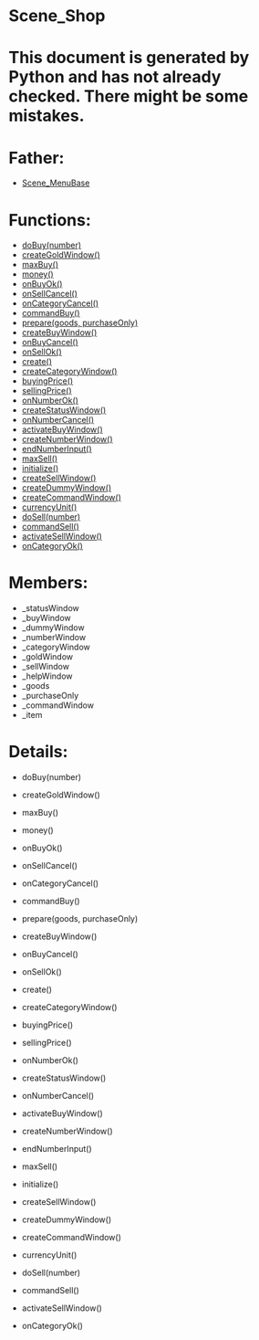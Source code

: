 Scene_Shop
===

# This document is generated by Python and has not already checked. There might be some mistakes.

# Father:
* [Scene_MenuBase](Scene_MenuBase.md)


# Functions:
* [doBuy(number)](#doBuy)
* [createGoldWindow()](#createGoldWindow)
* [maxBuy()](#maxBuy)
* [money()](#money)
* [onBuyOk()](#onBuyOk)
* [onSellCancel()](#onSellCancel)
* [onCategoryCancel()](#onCategoryCancel)
* [commandBuy()](#commandBuy)
* [prepare(goods, purchaseOnly)](#prepare)
* [createBuyWindow()](#createBuyWindow)
* [onBuyCancel()](#onBuyCancel)
* [onSellOk()](#onSellOk)
* [create()](#create)
* [createCategoryWindow()](#createCategoryWindow)
* [buyingPrice()](#buyingPrice)
* [sellingPrice()](#sellingPrice)
* [onNumberOk()](#onNumberOk)
* [createStatusWindow()](#createStatusWindow)
* [onNumberCancel()](#onNumberCancel)
* [activateBuyWindow()](#activateBuyWindow)
* [createNumberWindow()](#createNumberWindow)
* [endNumberInput()](#endNumberInput)
* [maxSell()](#maxSell)
* [initialize()](#initialize)
* [createSellWindow()](#createSellWindow)
* [createDummyWindow()](#createDummyWindow)
* [createCommandWindow()](#createCommandWindow)
* [currencyUnit()](#currencyUnit)
* [doSell(number)](#doSell)
* [commandSell()](#commandSell)
* [activateSellWindow()](#activateSellWindow)
* [onCategoryOk()](#onCategoryOk)

# Members:
* _statusWindow
* _buyWindow
* _dummyWindow
* _numberWindow
* _categoryWindow
* _goldWindow
* _sellWindow
* _helpWindow
* _goods
* _purchaseOnly
* _commandWindow
* _item

# Details:
<p id=doBuy></p>

* doBuy(number)
	

<p id=createGoldWindow></p>

* createGoldWindow()
	

<p id=maxBuy></p>

* maxBuy()
	

<p id=money></p>

* money()
	

<p id=onBuyOk></p>

* onBuyOk()
	

<p id=onSellCancel></p>

* onSellCancel()
	

<p id=onCategoryCancel></p>

* onCategoryCancel()
	

<p id=commandBuy></p>

* commandBuy()
	

<p id=prepare></p>

* prepare(goods, purchaseOnly)
	

<p id=createBuyWindow></p>

* createBuyWindow()
	

<p id=onBuyCancel></p>

* onBuyCancel()
	

<p id=onSellOk></p>

* onSellOk()
	

<p id=create></p>

* create()
	

<p id=createCategoryWindow></p>

* createCategoryWindow()
	

<p id=buyingPrice></p>

* buyingPrice()
	

<p id=sellingPrice></p>

* sellingPrice()
	

<p id=onNumberOk></p>

* onNumberOk()
	

<p id=createStatusWindow></p>

* createStatusWindow()
	

<p id=onNumberCancel></p>

* onNumberCancel()
	

<p id=activateBuyWindow></p>

* activateBuyWindow()
	

<p id=createNumberWindow></p>

* createNumberWindow()
	

<p id=endNumberInput></p>

* endNumberInput()
	

<p id=maxSell></p>

* maxSell()
	

<p id=initialize></p>

* initialize()
	

<p id=createSellWindow></p>

* createSellWindow()
	

<p id=createDummyWindow></p>

* createDummyWindow()
	

<p id=createCommandWindow></p>

* createCommandWindow()
	

<p id=currencyUnit></p>

* currencyUnit()
	

<p id=doSell></p>

* doSell(number)
	

<p id=commandSell></p>

* commandSell()
	

<p id=activateSellWindow></p>

* activateSellWindow()
	

<p id=onCategoryOk></p>

* onCategoryOk()
	

